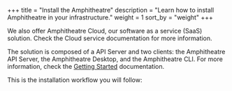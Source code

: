 +++
title = "Install the Amphitheatre"
description = "Learn how to install Amphitheatre in your infrastructure."
weight = 1
sort_by = "weight"
+++

We also offer Amphitheatre Cloud, our software as a service (SaaS)
solution. Check the Cloud service documentation for more information.

The solution is composed of a API Server and two clients: the Amphitheatre API
Server, the Amphitheatre Desktop, and the Amphitheatre CLI. For more
information, check the [Getting Started](@/getting-started/_index.md)
documentation.

This is the installation workflow you will follow: